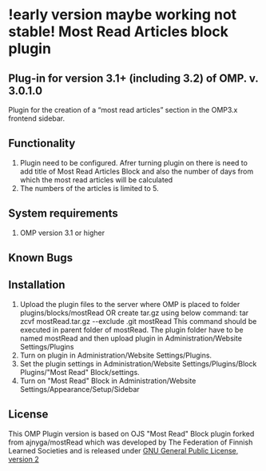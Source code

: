 !early version maybe working not stable!
Most Read Articles block plugin
===========
Plug-in for version 3.1+ (including 3.2) of OMP.
v. 3.0.1.0
------------

Plugin for the creation of a “most read articles” section in the OMP3.x frontend sidebar.

Functionality
-------------
1. Plugin need to be configured. Afrer turning plugin on there is need to add title of Most Read Articles Block and also the number of days from which the most read articles will be calculated
2. The numbers of the articles is limited to 5.

System requirements
--------------------
1. OMP version 3.1 or higher

Known Bugs
---------------


Installation
-------------
1. Upload the plugin files to the server where OMP is placed to folder plugins/blocks/mostRead 
   OR
   create tar.gz using below command:
   tar zcvf mostRead.tar.gz --exclude .git mostRead
   This command should be executed in parent folder of mostRead. The plugin folder have to be named mostRead
and then upload plugin in Administration/Website Settings/Plugins
2. Turn on plugin in Administration/Website Settings/Plugins.
3. Set the plugin settings in Administration/Website Settings/Plugins/Block Plugins/"Most Read" Block/settings.
4. Turn on "Most Read" Block in Administration/Website Settings/Appearance/Setup/Sidebar

License
-------

This OMP Plugin version is based on 
OJS "Most Read" Block plugin forked from ajnyga/mostRead which was developed by The Federation of Finnish Learned Societies and is released under [GNU General Public License, version 2](https://www.gnu.org/licenses/old-licenses/gpl-2.0.html)
